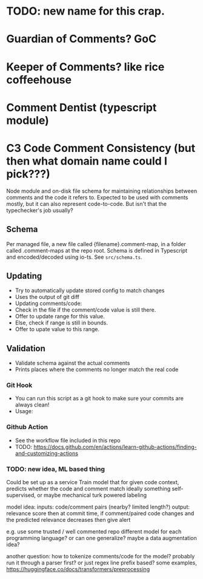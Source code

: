 # TODO: new name for this crap.
# Guardian of Comments? GoC
# Keeper of Comments? like rice coffeehouse

# Comment Dentist (typescript module)
# C3 Code Comment Consistency (but then what domain name could I pick???)

Node module and on-disk file schema for maintaining relationships between comments and the code it refers to.
Expected to be used with comments mostly, but it can also represent code-to-code.
But isn't that the typechecker's job usually?

## Schema

Per managed file, a new file called {filename}.comment-map,
in a folder called .comment-maps at the repo root.
Schema is defined in Typescript and encoded/decoded using io-ts.
See `src/schema.ts`.

## Updating

- Try to automatically update stored config to match changes
- Uses the output of git diff
- Updating comments/code:
- Check in the file if the comment/code value is still there.
- Offer to update range for this value.
- Else, check if range is still in bounds.
- Offer to upate value to this range.

## Validation

- Validate schema against the actual comments
- Prints places where the comments no longer match the real code

### Git Hook

- You can run this script as a git hook to make sure your commits are always clean!
- Usage:

### Github Action

- See the workflow file included in this repo
- TODO: https://docs.github.com/en/actions/learn-github-actions/finding-and-customizing-actions

### TODO: new idea, ML based thing
Could be set up as a service
Train model that for given code context, predicts whether the code and comment match
ideally something self-supervised, or maybe mechanical turk powered labeling

model idea:
inputs: code/comment pairs (nearby? limited length?)
output: relevance score
then at commit time, if comment/paired code changes and the predicted relevance decreases then give alert

e.g. use some trusted / well commented repo
different model for each programming language? or can one generalize? maybe a data augmentation idea?

another question: how to tokenize comments/code for the model?
probably run it through a parser first? or just regex line prefix based?
some examples, https://huggingface.co/docs/transformers/preprocessing
